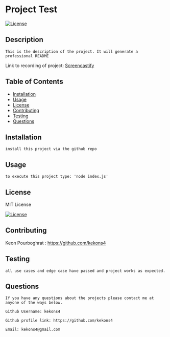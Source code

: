 
  # Project Test

  [![License](https://img.shields.io/badge/License-MIT-blue.svg)](https://opensource.org/licenses/MIT)

  ## Description

    This is the description of the project. It will generate a professional README

  Link to recording of project: [Screencastify](https://drive.google.com/file/d/1A73ZPOg3VbfSpLCVQxUGCi8YeDsPCbfS/view)

  ## Table of Contents

  * [Installation](#installation) 
  * [Usage](#usage) 
  * [License](#license) 
  * [Contributing](#contributing)
  * [Testing](#testing) 
  * [Questions](#questions)

  ## Installation

    install this project via the github repo

  ## Usage

    to execute this project type: 'node index.js'

  
  ## License

  MIT License

  [![License](https://img.shields.io/badge/License-MIT-blue.svg)](https://opensource.org/licenses/MIT)
  

  ## Contributing

  Keon Pourboghrat : https://github.com/kekons4

  ## Testing

    all use cases and edge case have passed and project works as expected.

  ## Questions

    If you have any questions about the projects please contact me at anyone of the ways below.

    Github Username: kekons4

    Github profile link: https://github.com/kekons4

    Email: kekons4@gmail.com
      
